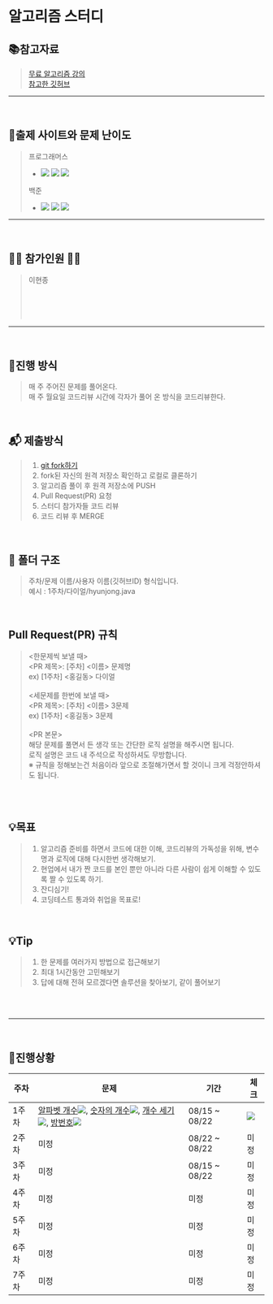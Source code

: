# 알고리즘 스터디

## 📚참고자료
> [무료 알고리즘 강의](https://www.inflearn.com/course/%EC%95%8C%EA%B3%A0%EB%A6%AC%EC%A6%98-%EA%B0%95%EC%A2%8C/lecture/4072?tab=curriculum) <br/>
> [참고한 깃허브](https://github.com/subo-9439/AlgorithmStudy)
---
<br/>

## 	📄출제 사이트와 문제 난이도

> 프로그래머스 
> - <img src="https://img.shields.io/badge/Lv.1-4caf50?"/></a>
<img src="https://img.shields.io/badge/Lv.2-ffc107?"/></a>
<img src="https://img.shields.io/badge/Lv.3-ff9800?"/></a>
>
> 백준
> - <img src="https://img.shields.io/badge/B-ad5600?"/></a>
<img src="https://img.shields.io/badge/S-435f7a?"/></a>
<img src="https://img.shields.io/badge/G-ec9a00?"/></a>


---

<br>

## 🙋‍♂️ 참가인원 🙋‍♀️

> 이현종<br/>
> <br/>
> <br/>
> <br/>
> <br/>

---

<br/>


## 🎲진행 방식
> 매 주 주어진 문제를 풀어온다.</br>
> 매 주 월요일 코드리뷰 시간에 각자가 풀어 온 방식을 코드리뷰한다.

<br/>

## 📬 제출방식

> 1. [git fork하기](https://github.com/DevelopJJong/Algorithm-Study)  
> 2. fork된 자신의 원격 저장소 확인하고 로컬로 클론하기
> 3. 알고리즘 풀이 후 원격 저장소에 PUSH
> 4. Pull Request(PR) 요청
> 5. 스터디 참가자들 코드 리뷰
> 6. 코드 리뷰 후 MERGE

<br/>

## 📂 폴더 구조

> 주차/문제 이름/사용자 이름(깃허브ID) 형식입니다.<br/>
> 예시 : 1주차/다이얼/hyunjong.java

<br/>

## Pull Request(PR) 규칙
> <한문제씩 보낼 때> <br/>
> <PR 제목>: [주차] <이름> 문제명 <br/>
ex) [1주차] <홍길동> 다이얼 <br/><br/>
> <세문제를 한번에 보낼 때> <br/>
> <PR 제목>: [주차] <이름> 3문제 <br/>
ex) [1주차] <홍길동> 3문제 <br/><br/>
<PR 본문><br/>
> 해당 문제를 풀면서 든 생각 또는 간단한 로직 설명을 해주시면 됩니다.<br/>
> 로직 설명은 코드 내 주석으로 작성하셔도 무방합니다. <br/>
> ※ 규칙을 정해보는건 처음이라 앞으로 조절해가면서 할 것이니 크게 걱정안하셔도 됩니다.

<br/>
<br/>

## 💡목표

> 1. 알고리즘 준비를 하면서 코드에 대한 이해, 코드리뷰의 가독성을 위해, 변수명과 로직에 대해 다시한번 생각해보기.<br/>
> 2. 현업에서 내가 짠 코드를 본인 뿐만 아니라 다른 사람이 쉽게 이해할 수 있도록 짤 수 있도록 하기.<br/>
> 3. 잔디심기!
> 4. 코딩테스트 통과와 취업을 목표로!<br/>

<br/>

## 💡Tip
> 1. 한 문제를 여러가지 방법으로 접근해보기
> 2. 최대 1시간동안 고민해보기
> 3. 답에 대해 전혀 모르겠다면 솔루션을 찾아보기, 같이 풀어보기
 
<br/>
<br/>


---

<br/>

## 📆진행상황

|주차|문제|기간|체크|
|--|---|---|---|
|1주차|[알파벳 개수](https://www.acmicpc.net/problem/10808)<img src="https://img.shields.io/badge/B-ad5600?"/>, [숫자의 개수](https://www.acmicpc.net/problem/2577)<img src="https://img.shields.io/badge/B-ad5600?"/>, [개수 세기](https://www.acmicpc.net/problem/10807)<img src="https://img.shields.io/badge/B-ad5600?"/>, [방번호](https://www.acmicpc.net/problem/1475)<img src="https://img.shields.io/badge/S-435f7a?"/>|08/15 ~ 08/22|<img src="https://img.shields.io/badge/-%EC%98%88%EC%A0%95-red"/>
|2주차|미정|08/22 ~ 08/22|미정|
|3주차|미정|08/15 ~ 08/22|미정|
|4주차|미정|미정|미정|
|5주차|미정|미정|미정|
|6주차|미정|미정|미정|
|7주차|미정|미정|미정|
